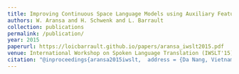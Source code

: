 ```yaml
---
title: Improving Continuous Space Language Models using Auxiliary Features
authors: W. Aransa and H. Schwenk and L. Barrault
collection: publications
permalink: /publication/
year: 2015
paperurl: https://loicbarrault.github.io/papers/aransa_iwslt2015.pdf
venue: International Workshop on Spoken Language Translation (IWSLT'15)
citation: "@inproceedings{aransa2015iwslt,  address = {Da Nang, Vietnam},  author = {W. Aransa and H. Schwenk and L. Barrault},  booktitle = {International Workshop on Spoken Language Translation (IWSLT'15)},  category = {ACTI},  title = {Improving Continuous Space Language Models using Auxiliary Features},  url = {https://loicbarrault.github.io/papers/aransa_iwslt2015.pdf},  year = {2015} }  "
---
```

